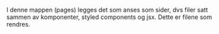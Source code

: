 I denne mappen (pages) legges det som anses som sider, dvs filer satt sammen av komponenter, 
styled components og jsx. Dette er filene som rendres.

